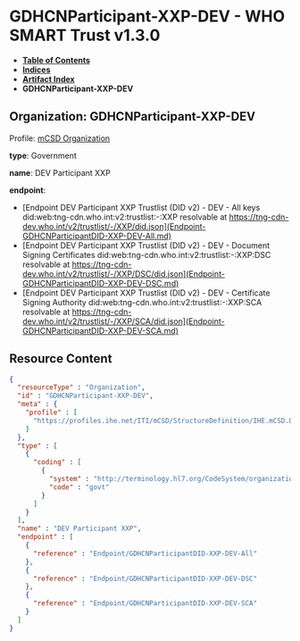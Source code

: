 # GDHCNParticipant-XXP-DEV - WHO SMART Trust v1.3.0

* [**Table of Contents**](toc.md)
* [**Indices**](indices.md)
* [**Artifact Index**](artifacts.md)
* **GDHCNParticipant-XXP-DEV**

## Organization: GDHCNParticipant-XXP-DEV

Profile: [mCSD Organization](https://profiles.ihe.net/ITI/mCSD/4.0.0/StructureDefinition-IHE.mCSD.Organization.html)

**type**: Government

**name**: DEV Participant XXP

**endpoint**: 

* [Endpoint DEV Participant XXP Trustlist (DID v2) - DEV - All keys did:web:tng-cdn.who.int:v2:trustlist:-:XXP resolvable at https://tng-cdn-dev.who.int/v2/trustlist/-/XXP/did.json](Endpoint-GDHCNParticipantDID-XXP-DEV-All.md)
* [Endpoint DEV Participant XXP Trustlist (DID v2) - DEV - Document Signing Certificates did:web:tng-cdn.who.int:v2:trustlist:-:XXP:DSC resolvable at https://tng-cdn-dev.who.int/v2/trustlist/-/XXP/DSC/did.json](Endpoint-GDHCNParticipantDID-XXP-DEV-DSC.md)
* [Endpoint DEV Participant XXP Trustlist (DID v2) - DEV - Certificate Signing Authority did:web:tng-cdn.who.int:v2:trustlist:-:XXP:SCA resolvable at https://tng-cdn-dev.who.int/v2/trustlist/-/XXP/SCA/did.json](Endpoint-GDHCNParticipantDID-XXP-DEV-SCA.md)



## Resource Content

```json
{
  "resourceType" : "Organization",
  "id" : "GDHCNParticipant-XXP-DEV",
  "meta" : {
    "profile" : [
      "https://profiles.ihe.net/ITI/mCSD/StructureDefinition/IHE.mCSD.Organization"
    ]
  },
  "type" : [
    {
      "coding" : [
        {
          "system" : "http://terminology.hl7.org/CodeSystem/organization-type",
          "code" : "govt"
        }
      ]
    }
  ],
  "name" : "DEV Participant XXP",
  "endpoint" : [
    {
      "reference" : "Endpoint/GDHCNParticipantDID-XXP-DEV-All"
    },
    {
      "reference" : "Endpoint/GDHCNParticipantDID-XXP-DEV-DSC"
    },
    {
      "reference" : "Endpoint/GDHCNParticipantDID-XXP-DEV-SCA"
    }
  ]
}

```
